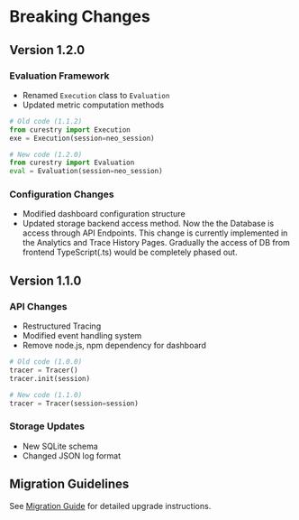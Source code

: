 # Breaking Changes

## Version 1.2.0

### Evaluation Framework
- Renamed `Execution` class to `Evaluation`
- Updated metric computation methods

```python
# Old code (1.1.2)
from curestry import Execution
exe = Execution(session=neo_session)

# New code (1.2.0)
from curestry import Evaluation
eval = Evaluation(session=neo_session)
```

### Configuration Changes
- Modified dashboard configuration structure
- Updated storage backend access method. Now the the Database is access through API Endpoints. This change is currently implemented in the Analytics and Trace History Pages. Gradually the access of DB from frontend TypeScript(.ts) would be completely phased out.

## Version 1.1.0

### API Changes
- Restructured Tracing
- Modified event handling system
- Remove node.js, npm dependency for dashboard

```python
# Old code (1.0.0)
tracer = Tracer()
tracer.init(session)

# New code (1.1.0)
tracer = Tracer(session=session)
```

### Storage Updates
- New SQLite schema
- Changed JSON log format

## Migration Guidelines
See [Migration Guide](migration-guide.md) for detailed upgrade instructions.